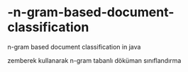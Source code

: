 # -n-gram-based-document-classification
 n-gram based document classification in java

zemberek kullanarak n-gram tabanlı döküman sınıflandırma
